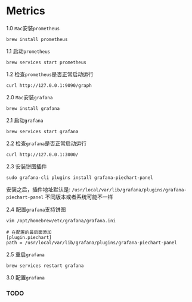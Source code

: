 # Metrics

1.0 `Mac`安装`prometheus`
```shell
brew install prometheus
```

1.1 启动`prometheus`
```shell
brew services start prometheus
```

1.2 检查`prometheus`是否正常启动运行
```shell
curl http://127.0.0.1:9090/graph
```

2.0 `Mac`安装`grafana`
```shell
brew install grafana
```

2.1 启动`grafana`
```shell
brew services start grafana
```

2.2 检查`grafana`是否正常启动运行
```shell
curl http://127.0.0.1:3000/
```

2.3 安装饼图插件
```shell
sudo grafana-cli plugins install grafana-piechart-panel
```
安装之后，插件地址默认是: `/usr/local/var/lib/grafana/plugins/grafana-piechart-panel`
不同版本或者系统可能不一样

2.4 配置`grafana`支持饼图
```shell
vim /opt/homebrew/etc/grafana/grafana.ini

# 在配置的最后面添加
[plugin.piechart]
path = /usr/local/var/lib/grafana/plugins/grafana-piechart-panel
```

2.5 重启`grafana`
```shell
brew services restart grafana
```

3.0 配置`grafana`
### TODO

